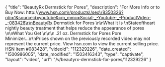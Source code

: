 {
    "title": "BeautyRx Dermstick for Pores",
    "description": "For More Info or to Buy Now: http:\/\/www.hsn.com\/products\/seo\/8350326?rdr=1&sourceid=youtube&cm_mmc=Social-_-Youtube-_-ProductVideo-_-083428\r\nBeautyRx Dermstick for Pores  \n\nWhat It Is \nStateoftheart nightly beauty treatment that helps reduce the appearance of pores \n\nWhat You Get \n\n\n    .21 oz. Dermstick for Pores Pore Minimizer...\r\nPrices shown on the previously recorded video may not represent the current price.  View hsn.com to view the current selling price. HSN Item #083428",
    "videoid": "112329226",
    "date_created": "1500986005",
    "date_modified": "1503416343",
    "type": "captivate",
    "layout": "video",
    "url": "\/v\/beautyrx-dermstick-for-pores\/112329226"
}